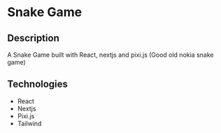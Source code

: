 # Snake Game

## Description

A Snake Game built with React, nextjs and pixi.js (Good old nokia snake game)

## Technologies

- React
- Nextjs
- Pixi.js
- Tailwind
